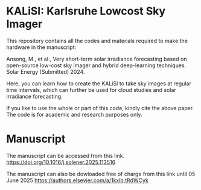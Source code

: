 # KALiSI: Karlsruhe Lowcost Sky Imager 

This repository contains all the codes and materials required to make the hardware in the manuscript:

Ansong, M., et al., Very short-term solar irradiance forecasting based on open-source low-cost sky imager and hybrid deep-learning techniques. Solar Energy (Submitted) 2024.

Here, you can learn how to create the KALiSI to take sky images at regular time intervals, which can further be used for cloud studies and solar irradiance forecasting. 

If you like to use the whole or part of this code, kindly cite the above paper. The code is for academic and research purposes only.

# Manuscript
The manuscript can be accessed from this link. https://doi.org/10.1016/j.solener.2025.113516

The manuscript can also be dowloaded free of charge from this link until 05 June 2025 https://authors.elsevier.com/a/1kxlb,tRdWCyk



